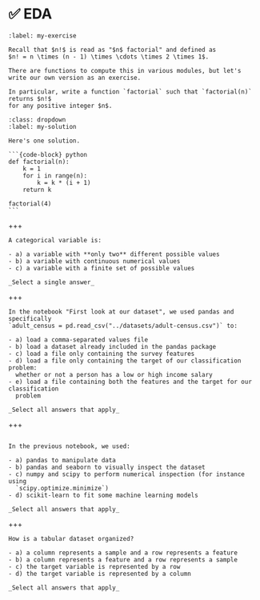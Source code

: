 # ✅ EDA

```{exercise}
:label: my-exercise

Recall that $n!$ is read as "$n$ factorial" and defined as
$n! = n \times (n - 1) \times \cdots \times 2 \times 1$.

There are functions to compute this in various modules, but let's
write our own version as an exercise.

In particular, write a function `factorial` such that `factorial(n)` returns $n!$
for any positive integer $n$.
```

````{solution} my-exercise
:class: dropdown
:label: my-solution

Here's one solution.

```{code-block} python
def factorial(n):
    k = 1
    for i in range(n):
        k = k * (i + 1)
    return k

factorial(4)
```
````

+++

```{admonition} Question
A categorical variable is:

- a) a variable with **only two** different possible values
- b) a variable with continuous numerical values
- c) a variable with a finite set of possible values

_Select a single answer_
```

+++

```{admonition} Question
In the notebook "First look at our dataset", we used pandas and specifically
`adult_census = pd.read_csv("../datasets/adult-census.csv")` to:

- a) load a comma-separated values file
- b) load a dataset already included in the pandas package
- c) load a file only containing the survey features
- d) load a file only containing the target of our classification problem:
  whether or not a person has a low or high income salary
- e) load a file containing both the features and the target for our classification
  problem

_Select all answers that apply_
```

+++

```{admonition} Question

In the previous notebook, we used:

- a) pandas to manipulate data
- b) pandas and seaborn to visually inspect the dataset
- c) numpy and scipy to perform numerical inspection (for instance using
  `scipy.optimize.minimize`)
- d) scikit-learn to fit some machine learning models

_Select all answers that apply_
```

+++

```{admonition} Question
How is a tabular dataset organized?

- a) a column represents a sample and a row represents a feature
- b) a column represents a feature and a row represents a sample
- c) the target variable is represented by a row
- d) the target variable is represented by a column

_Select all answers that apply_
```
